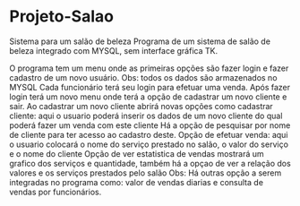 # Projeto-Salao
 Sistema para um salão de beleza
Programa de um sistema de salão de beleza integrado com MYSQL, sem interface gráfica TK.

O programa tem um menu onde as primeiras opções são fazer login e fazer cadastro de um novo usuário. Obs: todos os dados são armazenados no MYSQL
Cada funcionário terá seu login para efetuar uma venda.
Após fazer login terá um novo menu onde terá a opção de cadastrar um novo cliente e sair.
Ao cadastrar um novo cliente abrirá novas opções como cadastrar cliente: aqui o usuario poderá inserir os dados de um novo cliente do qual poderá fazer um venda com este cliente
Há a opção de pesquisar por nome de cliente para ter acesso ao cadastro deste.
Opção de efetuar venda: aqui o usuario colocará o nome do serviço prestado no salão, o valor do serviço e o nome do cliente
Opção de ver estatistica de vendas mostrará um grafico dos serviços e quantidade, também há a opçao de ver a relação dos valores e os serviços prestados pelo salão
Obs: Há outras opção a serem integradas no programa como: valor de vendas diarias e consulta de vendas por funcionários.
